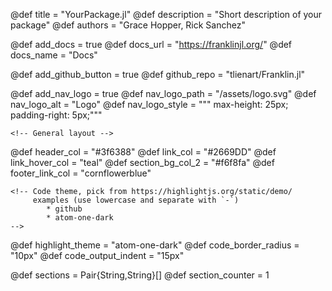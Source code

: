 <!--
FILL THE FOLLOWING DEFINITIONS
-->
@def title       = "YourPackage.jl"
@def description = "Short description of your package"
@def authors     = "Grace Hopper, Rick Sanchez"

@def add_docs  = true
@def docs_url  = "https://franklinjl.org/"
@def docs_name = "Docs"

@def add_github_button = true
@def github_repo       = "tlienart/Franklin.jl"

@def add_nav_logo   = true
@def nav_logo_path  = "/assets/logo.svg"
@def nav_logo_alt   = "Logo"
@def nav_logo_style = """
        max-height:     25px;
        padding-right:  5px;"""

<!--
COLOR PALETTE, ADJUST AS YOU WOULD LIKE
you can use hex, rgb or svg color names
These tools are useful:
 - color wheel: https://developer.mozilla.org/en-US/docs/Web/CSS/CSS_Colors/Color_picker_tool
 - color names: https://developer.mozilla.org/en-US/docs/Web/CSS/color_value
-->
    <!-- General layout -->
@def header_col         = "#3f6388"
@def link_col           = "#2669DD"
@def link_hover_col     = "teal"
@def section_bg_col_2   = "#f6f8fa"
@def footer_link_col    = "cornflowerblue"

    <!-- Code theme, pick from https://highlightjs.org/static/demo/
         examples (use lowercase and separate with `-`)
            * github
            * atom-one-dark
    -->
@def highlight_theme = "atom-one-dark"
    <!-- Tuning the appearance of code blocks
        * code_border_radius: increase for rounder corners
        * code_output_indent: left indent of output blocks
    -->
@def code_border_radius = "10px"
@def code_output_indent = "15px"

<!--
DO NOT CHANGE THE FOLLOWING DEFINITIONS
UNLESS YOU'RE SURE OF WHAT YOU'RE DOING

These definitions are important for the good functioning
of some of the commands that are defined and used in PackagePage.
-->
@def sections = Pair{String,String}[]
@def section_counter = 1

